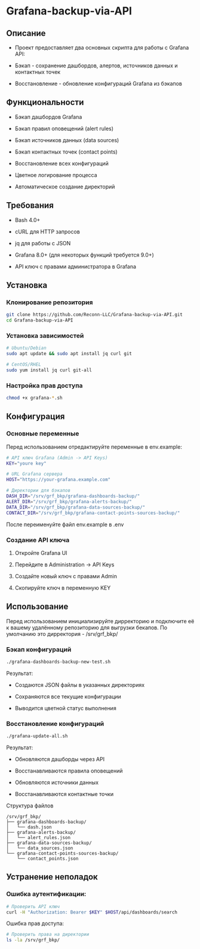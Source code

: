# Grafana-backup-via-API

## Описание
* Проект предоставляет два основных скрипта для работы с Grafana API:

* Бэкап - сохранение дашбордов, алертов, источников данных и контактных точек

* Восстановление - обновление конфигураций Grafana из бэкапов

## Функциональности

* Бэкап дашбордов Grafana

* Бэкап правил оповещений (alert rules)

* Бэкап источников данных (data sources)

* Бэкап контактных точек (contact points)

* Восстановление всех конфигураций

* Цветное логирование процесса

* Автоматическое создание директорий

## Требования
* Bash 4.0+

* cURL для HTTP запросов

* jq для работы с JSON

* Grafana 8.0+ (для некоторых функций требуется 9.0+)

* API ключ с правами администратора в Grafana

## Установка
### Клонирование репозитория
```bash
git clone https://github.com/Reconn-LLC/Grafana-backup-via-API.git
cd Grafana-backup-via-API
```
### Установка зависимостей

```bash
# Ubuntu/Debian
sudo apt update && sudo apt install jq curl git

# CentOS/RHEL
sudo yum install jq curl git-all
```



### Настройка прав доступа
```bash
chmod +x grafana-*.sh
```

## Конфигурация
### Основные переменные
Перед использованием отредактируйте переменные в env.example:

```bash
# API ключ Grafana (Admin -> API Keys)
KEY="youre key"

# URL Grafana сервера
HOST="https://your-grafana.example.com"

# Директории для бэкапов
DASH_DIR="/srv/grf_bkp/grafana-dashboards-backup/"
ALERT_DIR="/srv/grf_bkp/grafana-alerts-backup/"
DATA_DIR="/srv/grf_bkp/grafana-data-sources-backup/"
CONTACT_DIR="/srv/grf_bkp/grafana-contact-points-sources-backup/"
```

После переименуйте файл env.example в .env

### Создание API ключа

1. Откройте Grafana UI

2. Перейдите в Administration -> API Keys

3. Создайте новый ключ с правами Admin

4. Скопируйте ключ в переменную KEY

## Использование

Перед использованием инициализируйте дирректорию и подключите её к вашему удалённому репозиторию для выгрузки бекапов.
По умолчанию это дирректория - /srv/grf_bkp/ 

### Бэкап конфигураций
```bash
./grafana-dashboards-backup-new-test.sh
```
Результат:

* Создаются JSON файлы в указанных директориях

* Сохраняются все текущие конфигурации

* Выводится цветной статус выполнения



### Восстановление конфигураций
```bash
./grafana-update-all.sh
```

Результат:

* Обновляются дашборды через API

* Восстанавливаются правила оповещений

* Обновляются источники данных

* Восстанавливаются контактные точки

Структура файлов
```text
/srv/grf_bkp/
├── grafana-dashboards-backup/
│   └── dash.json
├── grafana-alerts-backup/
│   └── alert_rules.json
├── grafana-data-sources-backup/
│   └── data_sources.json
└── grafana-contact-points-sources-backup/
    └── contact_points.json
```
## Устранение неполадок

### Ошибка аутентификации:

``` bash
# Проверить API ключ
curl -H "Authorization: Bearer $KEY" $HOST/api/dashboards/search
```
Ошибка прав доступа:

```bash
# Проверить права на директории
ls -la /srv/grf_bkp/
```
